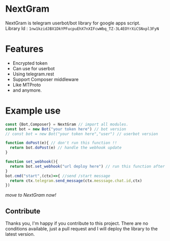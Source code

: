 # NextGram
NextGram is telegram userbot/bot library for google apps script.    
Library Id : `1nw1kzidJBX1DkYPFucpuEhX7nXIFcwWbq_TZ-3L4EOYrXiCSNxpl3FyN`
# Features 
- Encrypted token 
- Can use for userbot 
- Using telegram.rest 
- Support Composer middleware 
- Like MTProto 
- and anymore.
# Example use
```js 
const {Bot,Composer} = NextGram // import all modules. 
const bot = new Bot("your token here") // bot version 
// const bot = new Bot("your token here","user") // userbot version 

function doPost(e){ // don't run this function !!
  return bot.doPost(e) // handle the webhook update
}

function set_webhook(){
  return bot.set_webhook("url deploy here") // run this function after deploying.
}
bot.cmd("start",(ctx)=>{ //send /start message
  return ctx.telegram.send_message(ctx.messsage.chat.id,ctx)
})

```
_move to NextGram now!_

## Contribute
Thanks you, I'm happy if you contribute to this project.
There are no conditions available, just a pull request and I will deploy the library to the latest version.

